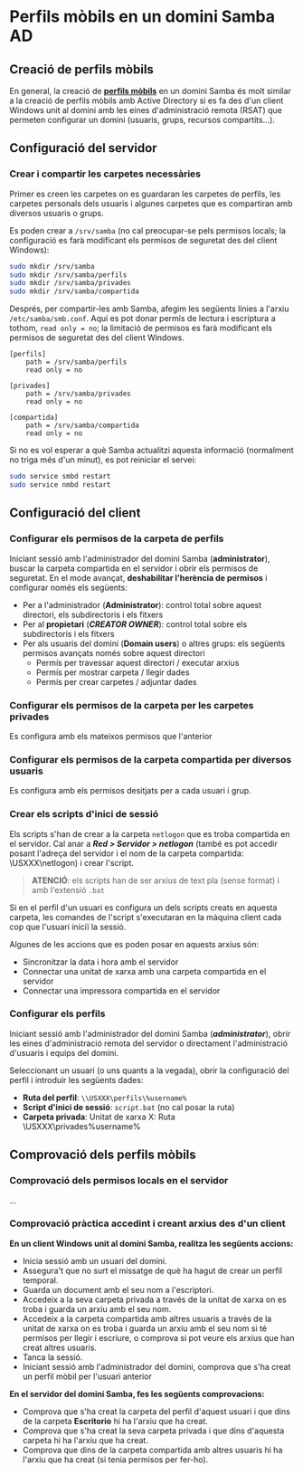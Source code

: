 # Perfils mòbils en un domini Samba AD

## Creació de perfils mòbils

En general, la creació de **[perfils mòbils](//UF1/perfils-usuari.html#què-és-el-perfil-dun-usuari)** en un domini Samba és molt similar a la creació de perfils mòbils amb Active Directory si es fa des d'un client Windows unit al domini amb les eines d'administració remota (RSAT) que permeten configurar un domini (usuaris, grups, recursos compartits...).

## Configuració del servidor

### Crear i compartir les carpetes necessàries

Primer es creen les carpetes on es guardaran les carpetes de perfils, les carpetes personals dels usuaris i algunes carpetes que es compartiran amb diversos usuaris o grups.

Es poden crear a `/srv/samba` (no cal preocupar-se pels permisos locals; la configuració es farà modificant els permisos de seguretat des del client Windows):

```bash
sudo mkdir /srv/samba
sudo mkdir /srv/samba/perfils
sudo mkdir /srv/samba/privades
sudo mkdir /srv/samba/compartida
```

Després, per compartir-les amb Samba, afegim les següents línies a l'arxiu `/etc/samba/smb.conf`. Aquí es pot donar permís de lectura i escriptura a tothom, `read only = no`; la limitació de permisos es farà modificant els permisos de seguretat des del client Windows.

```
[perfils]
    path = /srv/samba/perfils
    read only = no

[privades]
    path = /srv/samba/privades
    read only = no

[compartida]
    path = /srv/samba/compartida
    read only = no
```

Si no es vol esperar a què Samba actualitzi aquesta informació (normalment no triga més d'un minut), es pot reiniciar el servei:

```bash
sudo service smbd restart
sudo service nmbd restart
```

## Configuració del client

### Configurar els permisos de la carpeta de perfils

Iniciant sessió amb l'administrador del domini Samba (**administrator**), buscar la carpeta compartida en el servidor i obrir els permisos de seguretat.
En el mode avançat, **deshabilitar l'herència de permisos** i configurar només els següents:
* Per a l'administrador (**Administrator**): control total sobre aquest directori, els subdirectoris i els fitxers
* Per al **propietari** (**_CREATOR OWNER_**): control total sobre els subdirectoris i els fitxers
* Per als usuaris del domini (**Domain users**) o altres grups: els següents permisos avançats només sobre aquest directori
  * Permís per travessar aquest directori / executar arxius
  * Permís per mostrar carpeta / llegir dades
  * Permís per crear carpetes / adjuntar dades
  
### Configurar els permisos de la carpeta per les carpetes privades

Es configura amb els mateixos permisos que l'anterior

### Configurar els permisos de la carpeta compartida per diversos usuaris

Es configura amb els permisos desitjats per a cada usuari i grup.

### Crear els scripts d'inici de sessió

Els scripts s'han de crear a la carpeta `netlogon` que es troba compartida en el servidor. Cal anar a _**Red > Servidor > netlogon**_ (també es pot accedir posant l'adreça del servidor i el nom de la carpeta compartida: \\USXXX\netlogon) i crear l'script.

> **ATENCIÓ**: els scripts han de ser arxius de text pla (sense format) i amb l'extensió `.bat` 

Si en el perfil d'un usuari es configura un dels scripts creats en aquesta carpeta, les comandes de l'script s'executaran en la màquina client cada cop que l'usuari iniciï la sessió.

Algunes de les accions que es poden posar en aquests arxius són:
* Sincronitzar la data i hora amb el servidor
* Connectar una unitat de xarxa amb una carpeta compartida en el servidor
* Connectar una impressora compartida en el servidor

### Configurar els perfils

Iniciant sessió amb l'administrador del domini Samba (**_administrator_**), obrir les eines d'administració remota del servidor o directament l'administració d'usuaris i equips del domini.

Seleccionant un usuari (o uns quants a la vegada), obrir la configuració del perfil i introduir les següents dades:
* **Ruta del perfil**: `\\USXXX\perfils\%username%`
* **Script d'inici de sessió**: `script.bat` (no cal posar la ruta)
* **Carpeta privada**:   Unitat de xarxa X:  Ruta \\USXXX\privades\%username%

## Comprovació dels perfils mòbils

### Comprovació dels permisos locals en el servidor

...

### Comprovació pràctica accedint i creant arxius des d'un client

**En un client Windows unit al domini Samba, realitza les següents accions:**

* Inicia sessió amb un usuari del domini.
* Assegura't que no surt el missatge de què ha hagut de crear un perfil temporal.
* Guarda un document amb el seu nom a l'escriptori.
* Accedeix a la seva carpeta privada a través de la unitat de xarxa on es troba i guarda un arxiu amb el seu nom.
* Accedeix a la carpeta compartida amb altres usuaris a través de la unitat de xarxa on es troba i guarda un arxiu amb el seu nom si té permisos per llegir i escriure, o comprova si pot veure els arxius que han creat altres usuaris.
* Tanca la sessió.
* Iniciant sessió amb l'administrador del domini, comprova que s'ha creat un perfil mòbil per l'usuari anterior

**En el servidor del domini Samba, fes les següents comprovacions:**

* Comprova que s'ha creat la carpeta del perfil d'aquest usuari i que dins de la carpeta **Escritorio** hi ha l'arxiu que ha creat.
* Comprova que s'ha creat la seva carpeta privada i que dins d'aquesta carpeta hi ha l'arxiu que ha creat.
* Comprova que dins de la carpeta compartida amb altres usuaris hi ha l'arxiu que ha creat (si tenia permisos per fer-ho).

